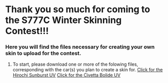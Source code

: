 # Thank you so much for coming to the S777C Winter Skinning Contest!!!
### Here you will find the files necessary for creating your own skin to upload for the contest.
1. To start, please download one or more of the folowing files, corresponding with the car(s) you plan to create a skin for.
[Click for the Hirochi Sunburst UV](sunburst_skin_UVs.png)
[Click for the Civetta Bolide UV](Bolide_UV.png)